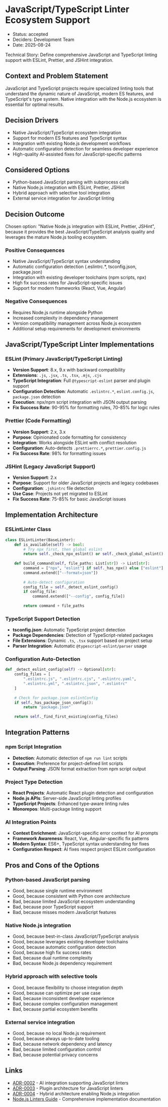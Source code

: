 # JavaScript/TypeScript Linter Ecosystem Support

* Status: accepted
* Deciders: Development Team
* Date: 2025-08-24

Technical Story: Define comprehensive JavaScript and TypeScript linting support with ESLint, Prettier, and JSHint integration.

## Context and Problem Statement

JavaScript and TypeScript projects require specialized linting tools that understand the dynamic nature of JavaScript, modern ES features, and TypeScript's type system. Native integration with the Node.js ecosystem is essential for optimal results.

## Decision Drivers

* Native JavaScript/TypeScript ecosystem integration
* Support for modern ES features and TypeScript syntax
* Integration with existing Node.js development workflows
* Automatic configuration detection for seamless developer experience
* High-quality AI-assisted fixes for JavaScript-specific patterns

## Considered Options

* Python-based JavaScript parsing with subprocess calls
* Native Node.js integration with ESLint, Prettier, JSHint
* Hybrid approach with selective tool integration
* External service integration for JavaScript linting

## Decision Outcome

Chosen option: "Native Node.js integration with ESLint, Prettier, JSHint", because it provides the best JavaScript/TypeScript analysis quality and leverages the mature Node.js tooling ecosystem.

### Positive Consequences

* Native JavaScript/TypeScript syntax understanding
* Automatic configuration detection (.eslintrc.*, tsconfig.json, package.json)
* Integration with existing developer toolchains (npm scripts, npx)
* High fix success rates for JavaScript-specific issues
* Support for modern frameworks (React, Vue, Angular)

### Negative Consequences

* Requires Node.js runtime alongside Python
* Increased complexity in dependency management
* Version compatibility management across Node.js ecosystem
* Additional setup requirements for development environments

## JavaScript/TypeScript Linter Implementations

### ESLint (Primary JavaScript/TypeScript Linting)
- **Version Support**: 8.x, 9.x with backward compatibility
- **Extensions**: `.js`, `.jsx`, `.ts`, `.tsx`, `.mjs`, `.cjs`
- **TypeScript Integration**: Full `@typescript-eslint` parser and plugin support
- **Configuration Detection**: Automatic `.eslintrc.*`, `eslint.config.js`, `package.json` detection
- **Execution**: npx/npm script integration with JSON output parsing
- **Fix Success Rate**: 90-95% for formatting rules, 70-85% for logic rules

### Prettier (Code Formatting)
- **Version Support**: 2.x, 3.x
- **Purpose**: Opinionated code formatting for consistency
- **Integration**: Works alongside ESLint with conflict resolution
- **Configuration**: Auto-detects `.prettierrc.*`, `prettier.config.js`
- **Fix Success Rate**: 98% for formatting issues

### JSHint (Legacy JavaScript Support)
- **Version Support**: 2.x
- **Purpose**: Support for older JavaScript projects and legacy codebases
- **Configuration**: `.jshintrc` file detection
- **Use Case**: Projects not yet migrated to ESLint
- **Fix Success Rate**: 75-85% for basic JavaScript issues

## Implementation Architecture

### ESLintLinter Class
```python
class ESLintLinter(BaseLinter):
    def is_available(self) -> bool:
        # Try npx first, then global eslint
        return self._check_npx_eslint() or self._check_global_eslint()
    
    def build_command(self, file_paths: List[str]) -> List[str]:
        command = ["npx", "eslint"] if self._has_npx() else ["eslint"]
        command.extend(["--format=json"])
        
        # Auto-detect configuration
        config_file = self._detect_eslint_config()
        if config_file:
            command.extend(["--config", config_file])
        
        return command + file_paths
```

### TypeScript Support Detection
- **tsconfig.json**: Automatic TypeScript project detection
- **Package Dependencies**: Detection of TypeScript-related packages
- **File Extensions**: Dynamic `.ts`, `.tsx` support based on project setup
- **Parser Integration**: Automatic `@typescript-eslint/parser` usage

### Configuration Auto-Detection
```python
def _detect_eslint_config(self) -> Optional[str]:
    config_files = [
        ".eslintrc.js", ".eslintrc.cjs", ".eslintrc.yaml",
        ".eslintrc.yml", ".eslintrc.json", ".eslintrc"
    ]
    
    # Check for package.json eslintConfig
    if self._has_package_json_config():
        return "package.json"
    
    return self._find_first_existing(config_files)
```

## Integration Patterns

### npm Script Integration
- **Detection**: Automatic detection of `npm run lint` scripts
- **Execution**: Preference for project-defined lint scripts
- **Output Parsing**: JSON format extraction from npm script output

### Project Type Detection
- **React Projects**: Automatic React plugin detection and configuration
- **Node.js APIs**: Server-side JavaScript linting profiles
- **TypeScript Projects**: Enhanced type-aware linting rules
- **Monorepos**: Multi-package linting support

### AI Integration Points
- **Context Enrichment**: JavaScript-specific error context for AI prompts
- **Framework Awareness**: React, Vue, Angular-specific fix patterns
- **Modern Syntax**: ES6+, TypeScript syntax understanding for fixes
- **Configuration Respect**: AI fixes respect project ESLint configuration

## Pros and Cons of the Options

### Python-based JavaScript parsing

* Good, because single runtime environment
* Good, because consistent with Python core architecture
* Bad, because limited JavaScript ecosystem understanding
* Bad, because poor TypeScript support
* Bad, because misses modern JavaScript features

### Native Node.js integration

* Good, because best-in-class JavaScript/TypeScript analysis
* Good, because leverages existing developer toolchains
* Good, because automatic configuration detection
* Good, because high fix success rates
* Bad, because dual runtime complexity
* Bad, because Node.js dependency requirement

### Hybrid approach with selective tools

* Good, because flexibility to choose integration depth
* Good, because can optimize per use case
* Bad, because inconsistent developer experience
* Bad, because complex configuration management
* Bad, because partial ecosystem benefits

### External service integration

* Good, because no local Node.js requirement
* Good, because always up-to-date tooling
* Bad, because network dependency and latency
* Bad, because limited configuration control
* Bad, because potential privacy concerns

## Links

* [ADR-0002](0002-ai-integration-architecture.md) - AI integration supporting JavaScript linters
* [ADR-0003](0003-modular-plugin-system.md) - Plugin architecture for JavaScript linters
* [ADR-0004](0004-hybrid-python-javascript-architecture.md) - Hybrid architecture enabling Node.js integration
* [Node.js Linters Guide](../NODEJS_LINTERS_GUIDE.md) - Comprehensive implementation documentation
